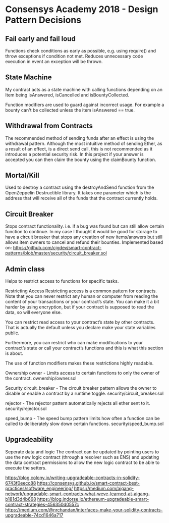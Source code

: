 # Consensys Academy 2018 - Design Pattern Decisions

## Fail early and fail loud

Functions check conditions as early as possible, e.g. using require() and throw exceptions if condition not met. Reduces unnecessary code execution in event an exception will be thrown.

## State Machine

My contract acts as a state machine with calling functions depending on an Item being isAnswered, isCancelled and isBountyCollected.

Function modifiers are used to guard against incorrect usage. For example a bounty can't be collected unless the item isAnswered == true.

## Withdrawal from Contracts
The recommended method of sending funds after an effect is using the withdrawal pattern. Although the most intuitive method of sending Ether, as a result of an effect, is a direct send call, this is not recommended as it introduces a potential security risk. In this project if your answer is accepted you can then claim the bounty using the claimBounty function.

## Mortal/Kill

Used to destroy a contract using the destroyAndSend function from the OpenZeppelin Destructible library. It takes one parameter which is the address that will receive all of the funds that the contract currently holds.

## Circuit Breaker

Stops contract functionality. i.e. if a bug was found but can still allow certain function to continue. In my case I thought it would be good for storage to have a circuit breaker that stops any creation of new items/answers but still allows item owners to cancel and refund their bounties. Implemented based on: https://github.com/cjgdev/smart-contract-patterns/blob/master/security/circuit_breaker.sol




## Admin class

Helps to restrict access to functions for specific tasks.




Restricting Access
Restricting access is a common pattern for contracts. Note that you can never restrict any human or computer from reading the content of your transactions or your contract’s state. You can make it a bit harder by using encryption, but if your contract is supposed to read the data, so will everyone else.

You can restrict read access to your contract’s state by other contracts. That is actually the default unless you declare make your state variables public.

Furthermore, you can restrict who can make modifications to your contract’s state or call your contract’s functions and this is what this section is about.

The use of function modifiers makes these restrictions highly readable.

Ownership
owner - Limits access to certain functions to only the owner of the contract. ownership/owner.sol

Security
circuit_breaker - The circuit breaker pattern allows the owner to disable or enable a contract by a runtime toggle. security/circuit_breaker.sol

rejector - The rejector pattern automatically rejects all ether sent to it. security/rejector.sol

speed_bump - The speed bump pattern limits how often a function can be called to deliberately slow down certain functions. security/speed_bump.sol

## Upgradeability

Seperate data and logic
The contract can be updated by pointing users to use the new logic contract (through a resolver such as ENS) and updating the data contract permissions to allow the new logic contract to be able to execute the setters.

https://blog.colony.io/writing-upgradeable-contracts-in-solidity-6743f0eecc88
https://consensys.github.io/smart-contract-best-practices/software_engineering/
https://medium.com/aigang-network/upgradable-smart-contracts-what-weve-learned-at-aigang-b181d3d4b668
https://blog.indorse.io/ethereum-upgradeable-smart-contract-strategies-456350d0557c
https://medium.com/@nrchandan/interfaces-make-your-solidity-contracts-upgradeable-74cd1646a717
